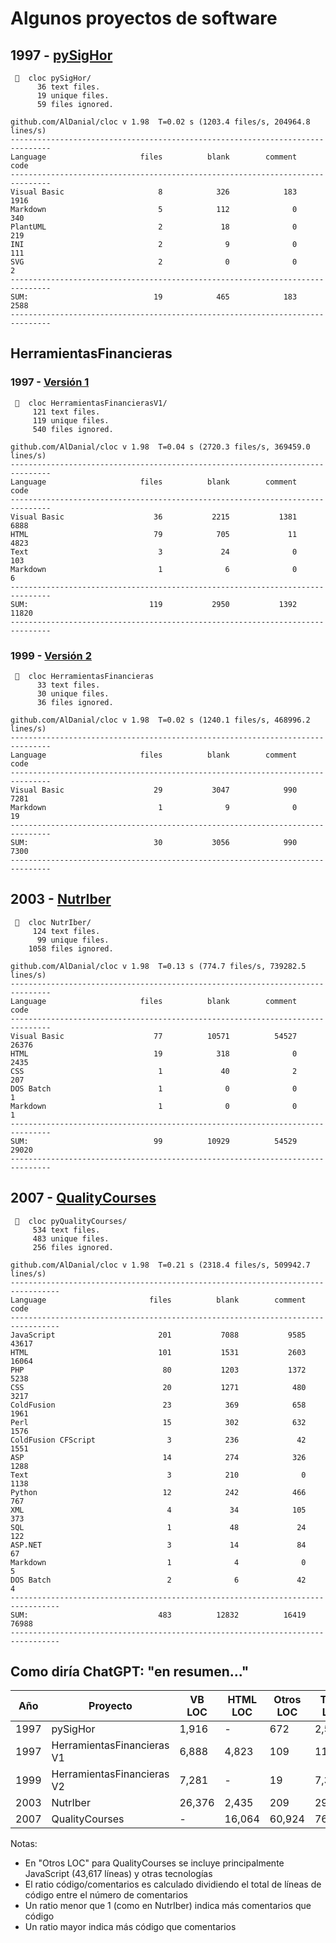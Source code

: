 # Algunos proyectos de software

## 1997 - [pySigHor](https://github.com/mmasias/pySigHor)

```
   cloc pySigHor/
      36 text files.
      19 unique files.                              
      59 files ignored.

github.com/AlDanial/cloc v 1.98  T=0.02 s (1203.4 files/s, 204964.8 lines/s)
-------------------------------------------------------------------------------
Language                     files          blank        comment           code
-------------------------------------------------------------------------------
Visual Basic                     8            326            183           1916
Markdown                         5            112              0            340
PlantUML                         2             18              0            219
INI                              2              9              0            111
SVG                              2              0              0              2
-------------------------------------------------------------------------------
SUM:                            19            465            183           2588
-------------------------------------------------------------------------------
```

## HerramientasFinancieras

### 1997 - [Versión 1](https://github.com/mmasias/HerramientasFinancierasV1)

```
   cloc HerramientasFinancierasV1/
     121 text files.
     119 unique files.                                          
     540 files ignored.

github.com/AlDanial/cloc v 1.98  T=0.04 s (2720.3 files/s, 369459.0 lines/s)
-------------------------------------------------------------------------------
Language                     files          blank        comment           code
-------------------------------------------------------------------------------
Visual Basic                    36           2215           1381           6888
HTML                            79            705             11           4823
Text                             3             24              0            103
Markdown                         1              6              0              6
-------------------------------------------------------------------------------
SUM:                           119           2950           1392          11820
-------------------------------------------------------------------------------

```

### 1999 - [Versión 2](https://github.com/mmasias/HerramientasFinancieras)

```
   cloc HerramientasFinancieras
      33 text files.
      30 unique files.                              
      36 files ignored.

github.com/AlDanial/cloc v 1.98  T=0.02 s (1240.1 files/s, 468996.2 lines/s)
-------------------------------------------------------------------------------
Language                     files          blank        comment           code
-------------------------------------------------------------------------------
Visual Basic                    29           3047            990           7281
Markdown                         1              9              0             19
-------------------------------------------------------------------------------
SUM:                            30           3056            990           7300
-------------------------------------------------------------------------------

```

## 2003 - [NutrIber](https://github.com/mmasias/NutrIber)

```
   cloc NutrIber/
     124 text files.
      99 unique files.                              
    1058 files ignored.

github.com/AlDanial/cloc v 1.98  T=0.13 s (774.7 files/s, 739282.5 lines/s)
-------------------------------------------------------------------------------
Language                     files          blank        comment           code
-------------------------------------------------------------------------------
Visual Basic                    77          10571          54527          26376
HTML                            19            318              0           2435
CSS                              1             40              2            207
DOS Batch                        1              0              0              1
Markdown                         1              0              0              1
-------------------------------------------------------------------------------
SUM:                            99          10929          54529          29020
-------------------------------------------------------------------------------

```



## 2007 - [QualityCourses](https://github.com/mmasias/pyQualityCourses)

```
   cloc pyQualityCourses/
     534 text files.
     483 unique files.                                          
     256 files ignored.

github.com/AlDanial/cloc v 1.98  T=0.21 s (2318.4 files/s, 509942.7 lines/s)
---------------------------------------------------------------------------------
Language                       files          blank        comment           code
---------------------------------------------------------------------------------
JavaScript                       201           7088           9585          43617
HTML                             101           1531           2603          16064
PHP                               80           1203           1372           5238
CSS                               20           1271            480           3217
ColdFusion                        23            369            658           1961
Perl                              15            302            632           1576
ColdFusion CFScript                3            236             42           1551
ASP                               14            274            326           1288
Text                               3            210              0           1138
Python                            12            242            466            767
XML                                4             34            105            373
SQL                                1             48             24            122
ASP.NET                            3             14             84             67
Markdown                           1              4              0              5
DOS Batch                          2              6             42              4
---------------------------------------------------------------------------------
SUM:                             483          12832          16419          76988
---------------------------------------------------------------------------------

```

## Como diría ChatGPT: "en resumen..."

|Año|Proyecto|VB LOC|HTML LOC|Otros LOC|Total LOC|Comentarios|Ratio código/comentarios|
|-|-|-|-|-|-|-|-|
|1997|pySigHor|1,916|-|672|2,588|183|10.47|
|1997|HerramientasFinancieras V1|6,888|4,823|109|11,820|1,381|4.99|
|1999|HerramientasFinancieras V2|7,281|-|19|7,300|990|7.35|
|2003|NutrIber|26,376|2,435|209|29,020|54,527|0.48|
|2007|QualityCourses|-|16,064|60,924|76,988|16,419|4.69|

Notas:

- En "Otros LOC" para QualityCourses se incluye principalmente JavaScript (43,617 líneas) y otras tecnologías
- El ratio código/comentarios es calculado dividiendo el total de líneas de código entre el número de comentarios
- Un ratio menor que 1 (como en NutrIber) indica más comentarios que código
- Un ratio mayor indica más código que comentarios
